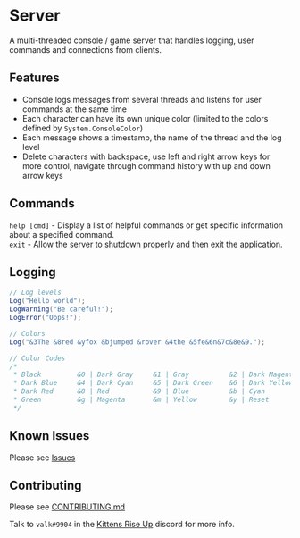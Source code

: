 # Server
A multi-threaded console / game server that handles logging, user commands and connections from clients.

## Features
- Console logs messages from several threads and listens for user commands at the same time
- Each character can have its own unique color (limited to the colors defined by `System.ConsoleColor`)
- Each message shows a timestamp, the name of the thread and the log level
- Delete characters with backspace, use left and right arrow keys for more control, navigate through command history with up and down arrow keys

## Commands
`help [cmd]` - Display a list of helpful commands or get specific information about a specified command.  
`exit` - Allow the server to shutdown properly and then exit the application.  

## Logging
```cs
// Log levels
Log("Hello world");
LogWarning("Be careful!");
LogError("Oops!");

// Colors
Log("&3The &8red &yfox &bjumped &rover &4the &5fe&6n&7c&8e&9.");

// Color Codes
/*
 * Black         &0 | Dark Gray     &1 | Gray          &2 | Dark Magenta  &3
 * Dark Blue     &4 | Dark Cyan     &5 | Dark Green    &6 | Dark Yellow   &7
 * Dark Red      &8 | Red           &9 | Blue          &b | Cyan          &c
 * Green         &g | Magenta       &m | Yellow        &y | Reset         &r
 */
```

## Known Issues
Please see [Issues](https://github.com/Kittens-Rise-Up/server/issues)

## Contributing
Please see [CONTRIBUTING.md](https://github.com/Kittens-Rise-Up/server/blob/main/CONTRIBUTING.md)

Talk to `valk#9904` in the [Kittens Rise Up](https://discord.gg/cDNf8ja) discord for more info.
